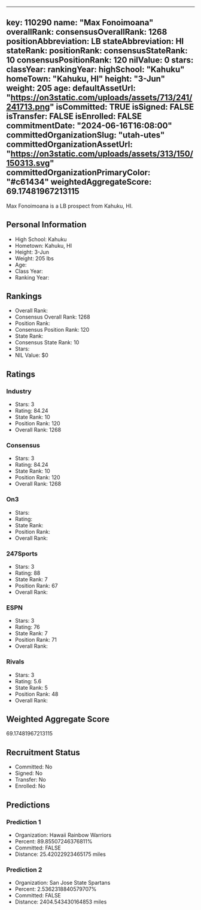 ---
  key: 110290
  name: "Max Fonoimoana"
  overallRank: 
  consensusOverallRank: 1268
  positionAbbreviation: LB
  stateAbbreviation: HI
  stateRank: 
  positionRank: 
  consensusStateRank: 10
  consensusPositionRank: 120
  nilValue: 0
  stars: 
  classYear: 
  rankingYear: 
  highSchool: "Kahuku"
  homeTown: "Kahuku, HI"
  height: "3-Jun"
  weight: 205
  age: 
  defaultAssetUrl: "https://on3static.com/uploads/assets/713/241/241713.png"
  isCommitted: TRUE
  isSigned: FALSE
  isTransfer: FALSE
  isEnrolled: FALSE
  commitmentDate: "2024-06-16T16:08:00"
  committedOrganizationSlug: "utah-utes"
  committedOrganizationAssetUrl: "https://on3static.com/uploads/assets/313/150/150313.svg"
  committedOrganizationPrimaryColor: "#c61434"
  weightedAggregateScore: 69.17481967213115
  ---
  
  Max Fonoimoana is a LB prospect from Kahuku, HI.
  
  ## Personal Information
  - High School: Kahuku
  - Hometown: Kahuku, HI
  - Height: 3-Jun
  - Weight: 205 lbs
  - Age: 
  - Class Year: 
  - Ranking Year: 
  
  ## Rankings
  - Overall Rank: 
  - Consensus Overall Rank: 1268
  - Position Rank: 
  - Consensus Position Rank: 120
  - State Rank: 
  - Consensus State Rank: 10
  - Stars: 
  - NIL Value: $0
  
  ## Ratings
  
  ### Industry
  - Stars: 3
  - Rating: 84.24
  - State Rank: 10
  - Position Rank: 120
  - Overall Rank: 1268
  
  ### Consensus
  - Stars: 3
  - Rating: 84.24
  - State Rank: 10
  - Position Rank: 120
  - Overall Rank: 1268
  
  ### On3
  - Stars: 
  - Rating: 
  - State Rank: 
  - Position Rank: 
  - Overall Rank: 
  
  ### 247Sports
  - Stars: 3
  - Rating: 88
  - State Rank: 7
  - Position Rank: 67
  - Overall Rank: 
  
  ### ESPN
  - Stars: 3
  - Rating: 76
  - State Rank: 7
  - Position Rank: 71
  - Overall Rank: 
  
  ### Rivals
  - Stars: 3
  - Rating: 5.6
  - State Rank: 5
  - Position Rank: 48
  - Overall Rank: 
  
  ## Weighted Aggregate Score
  69.17481967213115
  
  ## Recruitment Status
  - Committed: No
  - Signed: No
  - Transfer: No
  - Enrolled: No
  
  
  
  ## Predictions
  
  ### Prediction 1
  - Organization: Hawaii Rainbow Warriors
  - Percent: 89.85507246376811%
  - Committed: FALSE
  - Distance: 25.42022923465175 miles
  
  ### Prediction 2
  - Organization: San Jose State Spartans
  - Percent: 2.5362318840579707%
  - Committed: FALSE
  - Distance: 2404.543430164853 miles
  
